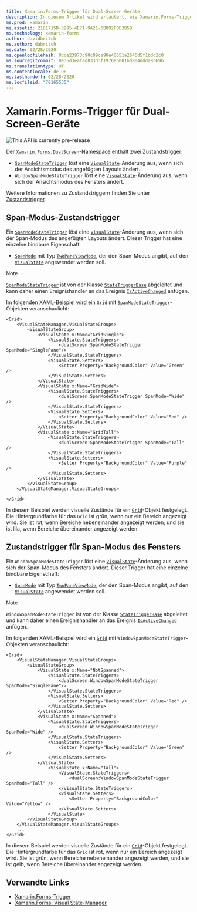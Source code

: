 ```yaml
---
title: Xamarin.Forms-Trigger für Dual-Screen-Geräte
description: In diesem Artikel wird erläutert, wie Xamarin.Forms-Trigger für Dual-Screen-Geräte verwendet werden, um auf Änderungen der Benutzeroberfläche mit XAML zu reagieren.
ms.prod: xamarin
ms.assetid: 2181715D-3995-4E71-9A21-6B892F0B3B59
ms.technology: xamarin-forms
author: davidbritch
ms.author: dabritch
ms.date: 02/28/2020
ms.openlocfilehash: 0cce23973c90c89ce90e40651a2646d5f1bdd2c0
ms.sourcegitcommit: 0e35d3eafad833d3f19768b001bd804ddda8b69b
ms.translationtype: HT
ms.contentlocale: de-DE
ms.lasthandoff: 02/28/2020
ms.locfileid: "78165535"
---
```

# <a name="xamarinforms-dual-screen-triggers"></a>Xamarin.Forms-Trigger für Dual-Screen-Geräte

![](~/media/shared/preview.png "This API is currently pre-release")

Der [`Xamarin.Forms.DualScreen`](xref:Xamarin.Forms.DualScreen)-Namespace enthält zwei Zustandstrigger:

- [`SpanModeStateTrigger`](xref:Xamarin.Forms.DualScreen.SpanModeStateTrigger) löst eine [`VisualState`](xref:Xamarin.Forms.VisualState)-Änderung aus, wenn sich der Ansichtsmodus des angefügten Layouts ändert.
- `WindowSpanModeStateTrigger` löst eine [`VisualState`](xref:Xamarin.Forms.VisualState)-Änderung aus, wenn sich der Ansichtsmodus des Fensters ändert.

Weitere Informationen zu Zustandstriggern finden Sie unter [Zustandstrigger](~/xamarin-forms/app-fundamentals/triggers.md#state-triggers).

## <a name="span-mode-state-trigger"></a>Span-Modus-Zustandstrigger

Ein [`SpanModeStateTrigger`](xref:Xamarin.Forms.DualScreen.SpanModeStateTrigger) löst eine [`VisualState`](xref:Xamarin.Forms.VisualState)-Änderung aus, wenn sich der Span-Modus des angefügten Layouts ändert. Dieser Trigger hat eine einzelne bindbare Eigenschaft:

- [`SpanMode`](xref:Xamarin.Forms.DualScreen.SpanModeStateTrigger.SpanMode) mit Typ [`TwoPaneViewMode`](xref:Xamarin.Forms.DualScreen.SpanModeStateTrigger.SpanMode), der den Span-Modus angibt, auf den [`VisualState`](xref:Xamarin.Forms.VisualState) angewendet werden soll.

> [!NOTE]
> [`SpanModeStateTrigger`](xref:Xamarin.Forms.DualScreen.SpanModeStateTrigger) ist von der Klasse [`StateTriggerBase`](xref:Xamarin.Forms.StateTriggerBase) abgeleitet und kann daher einen Ereignishandler an das Ereignis [`IsActiveChanged`](xref:Xamarin.Forms.StateTriggerBase.IsActiveChanged) anfügen.

Im folgenden XAML-Beispiel wird ein [`Grid`](xref:Xamarin.Forms.Grid) mit `SpanModeStateTrigger`-Objekten veranschaulicht:

```xaml
<Grid>
    <VisualStateManager.VisualStateGroups>
        <VisualStateGroup>
            <VisualState x:Name="GridSingle">
                <VisualState.StateTriggers>
                    <dualScreen:SpanModeStateTrigger SpanMode="SinglePane"/>
                </VisualState.StateTriggers>
                <VisualState.Setters>
                    <Setter Property="BackgroundColor" Value="Green" />
                </VisualState.Setters>
            </VisualState>
            <VisualState x:Name="GridWide">
                <VisualState.StateTriggers>
                    <dualScreen:SpanModeStateTrigger SpanMode="Wide" />
                </VisualState.StateTriggers>
                <VisualState.Setters>
                    <Setter Property="BackgroundColor" Value="Red" />
                </VisualState.Setters>
            </VisualState>
            <VisualState x:Name="GridTall">
                <VisualState.StateTriggers>
                    <dualScreen:SpanModeStateTrigger SpanMode="Tall" />
                </VisualState.StateTriggers>
                <VisualState.Setters>
                    <Setter Property="BackgroundColor" Value="Purple" />
                </VisualState.Setters>
            </VisualState>
        </VisualStateGroup>
    </VisualStateManager.VisualStateGroups>
    ...
</Grid>
```

In diesem Beispiel werden visuelle Zustände für ein [`Grid`](xref:Xamarin.Forms.Grid)-Objekt festgelegt. Die Hintergrundfarbe für das `Grid` ist grün, wenn nur ein Bereich angezeigt wird. Sie ist rot, wenn Bereiche nebeneinander angezeigt werden, und sie ist lila, wenn Bereiche übereinander angezeigt werden.

## <a name="window-span-mode-state-trigger"></a>Zustandstrigger für Span-Modus des Fensters

Ein `WindowSpanModeStateTrigger` löst eine [`VisualState`](xref:Xamarin.Forms.VisualState)-Änderung aus, wenn sich der Span-Modus des Fensters ändert. Dieser Trigger hat eine einzelne bindbare Eigenschaft:

- [`SpanMode`](xref:Xamarin.Forms.DualScreen.SpanModeStateTrigger.SpanMode) mit Typ [`TwoPaneViewMode`](xref:Xamarin.Forms.DualScreen.SpanModeStateTrigger.SpanMode), der den Span-Modus angibt, auf den [`VisualState`](xref:Xamarin.Forms.VisualState) angewendet werden soll.

> [!NOTE]
> `WindowSpanModeStateTrigger` ist von der Klasse [`StateTriggerBase`](xref:Xamarin.Forms.StateTriggerBase) abgeleitet und kann daher einen Ereignishandler an das Ereignis [`IsActiveChanged`](xref:Xamarin.Forms.StateTriggerBase.IsActiveChanged) anfügen.

Im folgenden XAML-Beispiel wird ein [`Grid`](xref:Xamarin.Forms.Grid) mit `WindowSpanModeStateTrigger`-Objekten veranschaulicht:

```xaml
<Grid>
    <VisualStateManager.VisualStateGroups>
        <VisualStateGroup>
            <VisualState x:Name="NotSpanned">
                <VisualState.StateTriggers>
                    <dualScreen:WindowSpanModeStateTrigger SpanMode="SinglePane"/>
                </VisualState.StateTriggers>
                <VisualState.Setters>
                    <Setter Property="BackgroundColor" Value="Red" />
                </VisualState.Setters>
            </VisualState>
            <VisualState x:Name="Spanned">
                <VisualState.StateTriggers>
                    <dualScreen:WindowSpanModeStateTrigger SpanMode="Wide" />
                </VisualState.StateTriggers>
                <VisualState.Setters>
                    <Setter Property="BackgroundColor" Value="Green" />
                </VisualState.Setters>
            </VisualState>
                <VisualState x:Name="Tall">
                    <VisualState.StateTriggers>
                        <dualScreen:WindowSpanModeStateTrigger SpanMode="Tall" />
                    </VisualState.StateTriggers>
                    <VisualState.Setters>
                        <Setter Property="BackgroundColor" Value="Yellow" />
                    </VisualState.Setters>
                </VisualState>
        </VisualStateGroup>
    </VisualStateManager.VisualStateGroups>
    ...
</Grid>    
```

In diesem Beispiel werden visuelle Zustände für ein [`Grid`](xref:Xamarin.Forms.Grid)-Objekt festgelegt. Die Hintergrundfarbe für das `Grid` ist rot, wenn nur ein Bereich angezeigt wird. Sie ist grün, wenn Bereiche nebeneinander angezeigt werden, und sie ist gelb, wenn Bereiche übereinander angezeigt werden.

## <a name="related-links"></a>Verwandte Links

- [Xamarin.Forms-Trigger](~/xamarin-forms/app-fundamentals/triggers.md)
- [Xamarin.Forms: Visual State-Manager](~/xamarin-forms/user-interface/visual-state-manager.md)
